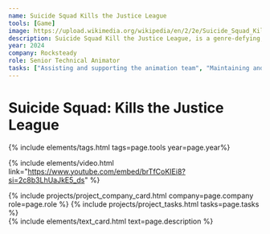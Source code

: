 ```yaml
---
name: Suicide Squad Kills the Justice League
tools: [Game]
image: https://upload.wikimedia.org/wikipedia/en/2/2e/Suicide_Squad_Kill_the_Justice_League_cover_art.jpg
description: Suicide Squad Kill the Justice League, is a genre-defying, action-adventure third-person shooter from Rocksteady Studios, creators of the critically acclaimed Batman Arkham series.
year: 2024
company: Rocksteady
role: Senior Technical Animator
tasks: ["Assisting and supporting the animation team", "Maintaining and developing animation tools", "Developing the facial rig pipline", "Building an SQL database for tracking assets", "Creating a batch tool for running various scripts/processes on Maya and MotionBuilder files"]
---
```


# Suicide Squad: Kills the Justice League
{% include elements/tags.html tags=page.tools year=page.year%}

{% include elements/video.html link="https://www.youtube.com/embed/brTfCoKIEi8?si=2c8b3LhUaJkE5_ds" %}

<div class="row justify-content-left align-items-left">
    <div class="col-md-6">
        {% include projects/project_company_card.html company=page.company role=page.role %}
        {% include projects/project_tasks.html tasks=page.tasks %}
    </div>
    <div class="col-md-6">
        {% include elements/text_card.html text=page.description %}
    </div>
</div>
